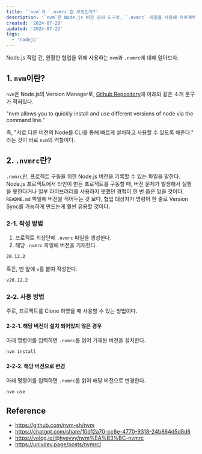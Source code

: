 ```yaml
---
title: '`nvm`과 `.nvmrc`란 무엇인가?'
description: '`nvm`은 Node.js 버전 관리 도구로, `.nvmrc` 파일을 사용해 프로젝트에 필요한 Node.js 버전을 기록하고 쉽게 설치하거나 변경할 수 있도록 돕는다.'
created: '2024-07-20'
updated: '2024-07-22'
tags:
  - 'nodejs'
---
```


Node.js 작업 간, 원활한 협업을 위해 사용하는 `nvm`과 `.nvmrc`에 대해 알아보자.

## 1. `nvm`이란?

`nvm`은 Node.js의 Version Manager로, [Github Repository](https://github.com/nvm-sh/nvm)에 아래와 같은 소개 문구가 적혀있다.

"nvm allows you to quickly install and use different versions of node via the command line."

즉, "서로 다른 버전의 Node를 CLI를 통해 빠르게 설치하고 사용할 수 있도록 해준다." 라는 것이 바로 `nvm`의 역할이다.

## 2. `.nvmrc`란?

`.nvmrc`란, 프로젝트 구동을 위한 Node.js 버전을 기록할 수 있는 파일을 말한다. Node.js 프로젝트에서 타인이 만든 프로젝트를 구동할 때, 버전 문제가 발생해서 실행을 못한다거나 일부 라이브러리를 사용하지 못했던 경험이 한 번 쯤은 있을 것이다. `README.md` 파일에 버전을 적어두는 것 보다, 협업 대상자가 명령어 한 줄로 Version Sync를 가능하게 만드는게 훨씬 유용할 것이다.

### 2-1. 작성 방법

1. 프로젝트 최상단에 `.nvmrc` 파일을 생성한다.
1. 해당 `.nvmrc` 파일에 버전을 기재한다.

```txt
20.12.2
```

혹은, 맨 앞에 `v`를 붙여 작성한다.

```txt
v20.12.2
```

### 2-2. 사용 방법

주로, 프로젝트를 Clone 하였을 때 사용할 수 있는 방법이다.

#### 2-2-1. 해당 버전이 설치 되어있지 않은 경우

아래 명령어를 입력하면 `.nvmrc`를 읽어 기재된 버전을 설치한다.

```sh
nvm install
```

#### 2-2-2. 해당 버전으로 변경

아래 명령어를 입력하면 `.nvmrc`를 읽어 해당 버전으로 변경한다.

```sh
nvm use
```

## Reference

- <https://github.com/nvm-sh/nvm>
- <https://chatgpt.com/share/10d12a70-cc6e-4770-9318-24b864d5d8d6>
- <https://velog.io/@hyevvy/nvm%EA%B3%BC-nvmrc>
- <https://univdev.page/posts/nvmrc/>
